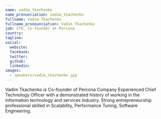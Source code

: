 ```yaml
---
name: vadim_tkachenko
name_pronunciation: vadim_tkachenko
fullname: Vadim Tkachenko
fullname_pronounciation: Vadim Tkachenko
job: CTO, Co-founder at Percona
country: 
tagline: 
social:
  website: 
  facebook:
  twitter:
  github: 
  linkedin: 
images:
  - speakers/vadim_tkachenko.jpg
---
```


Vadim Tkachenko is Co-founder of Percona Company
Experienced Chief Technology Officer with a demonstrated history of working in the information technology and services industry.
Strong entrepreneurship professional skilled in Scalability, Performance Tuning, Software Engineering.